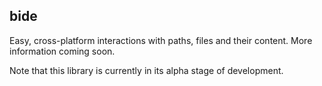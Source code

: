 bide
----

Easy, cross-platform interactions with paths, files and their content. More
information coming soon.

Note that this library is currently in its alpha stage of development.
